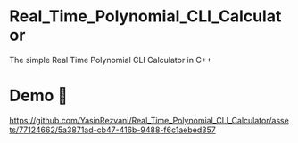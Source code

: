 # Real_Time_Polynomial_CLI_Calculator
The simple Real Time Polynomial CLI Calculator in C++
# Demo :tada:
https://github.com/YasinRezvani/Real_Time_Polynomial_CLI_Calculator/assets/77124662/5a3871ad-cb47-416b-9488-f6c1aebed357

